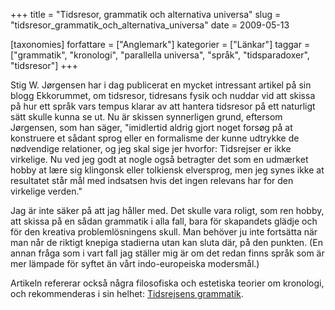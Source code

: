 +++
title = "Tidsresor, grammatik och alternativa universa"
slug = "tidsresor_grammatik_och_alternativa_universa"
date = 2009-05-13

[taxonomies]
forfattare = ["Anglemark"]
kategorier = ["Länkar"]
taggar = ["grammatik", "kronologi", "parallella universa", "språk", "tidsparadoxer", "tidsresor"]
+++

Stig W. Jørgensen har i dag publicerat en mycket intressant artikel på sin blogg Ekkorummet, om tidsresor, tidresans fysik och nuddar vid att skissa på hur ett språk vars tempus klarar av att hantera tidsresor på ett naturligt sätt skulle kunna se ut. Nu är skissen synnerligen grund, eftersom Jørgensen, som han säger, "imidlertid aldrig gjort noget forsøg på at konstruere et sådant sprog eller en formalisme der kunne udtrykke de nødvendige relationer, og jeg skal sige jer hvorfor: Tidsrejser er ikke virkelige. Nu ved jeg godt at nogle også betragter det som en udmærket hobby at lære sig klingonsk eller tolkiensk elversprog, men jeg synes ikke at resultatet står mål med indsatsen hvis det ingen relevans har for den virkelige verden."

Jag är inte säker på att jag håller med. Det skulle vara roligt, som ren hobby, att skissa på en sådan grammatik i alla fall, bara för skapandets glädje och för den kreativa problemlösningens skull. Man behöver ju inte fortsätta när man når de riktigt knepiga stadierna utan kan sluta där, på den punkten. (En annan fråga som i vart fall jag ställer mig är om det redan finns språk som är mer lämpade för syftet än vårt indo-europeiska modersmål.)

Artikeln refererar också några filosofiska och estetiska teorier om kronologi, och rekommenderas i sin helhet: [Tidsrejsens grammatik](http://ekkorummet.sciencefiction.dk/#post42).
